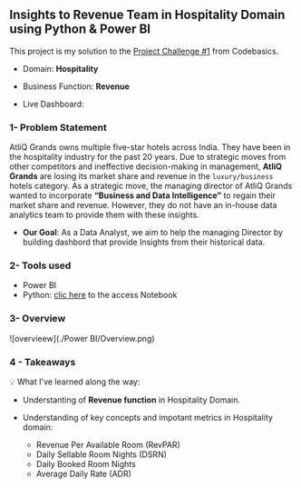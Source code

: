 ## Insights to Revenue Team in Hospitality Domain using Python & Power BI 

This project is my solution to the [Project Challenge #1](https://codebasics.io/challenge/codebasics-resume-project-challenge) from Codebasics.

- Domain:  **Hospitality**
- Business Function: **Revenue**

- Live Dashboard:

### 1- Problem Statement

AtliQ Grands owns multiple five-star hotels across India. They have been in the hospitality industry for the past 20 years. Due to strategic moves from other competitors and ineffective decision-making in management, **AtliQ Grands** are losing its market share and revenue in the `luxury/business` hotels category. As a strategic move, the managing director of AtliQ Grands wanted to incorporate **“Business and Data Intelligence”** to regain their market share and revenue. However, they do not have an in-house data analytics team to provide them with these insights.

- **Our Goal**: As a Data Analyst, we aim to help the managing Director by building dashbord that provide Insights from their historical data.

### 2- Tools used
 - Power BI
 - Python: [clic here]() to the access Notebook

### 3- Overview
![overvieew](./Power BI/Overview.png)

### 4 - Takeaways
💡 What I've learned along the way:

 - Understanting of **Revenue function** in Hospitality Domain.
 - Understanding of key concepts and impotant metrics in Hospitality domain:

    - Revenue Per Available Room (RevPAR)
    - Daily Sellable Room Nights (DSRN)
    - Daily Booked Room Nights
    - Average Daily Rate (ADR)


